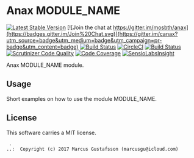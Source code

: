Anax MODULE_NAME
==================================

[![Latest Stable Version](https://poser.pugx.org/anax/MODULE_NAME/v/stable)](https://packagist.org/packages/anax/MODULE_NAME)
[![Join the chat at https://gitter.im/mosbth/anax](https://badges.gitter.im/Join%20Chat.svg)](https://gitter.im/canax?utm_source=badge&utm_medium=badge&utm_campaign=pr-badge&utm_content=badge)
[![Build Status](https://travis-ci.org/canax/MODULE_NAME.svg?branch=master)](https://travis-ci.org/canax/MODULE_NAME)
[![CircleCI](https://circleci.com/gh/canax/MODULE_NAME.svg?style=svg)](https://circleci.com/gh/canax/MODULE_NAME)
[![Build Status](https://scrutinizer-ci.com/g/canax/MODULE_NAME/badges/build.png?b=master)](https://scrutinizer-ci.com/g/canax/MODULE_NAME/build-status/master)
[![Scrutinizer Code Quality](https://scrutinizer-ci.com/g/canax/MODULE_NAME/badges/quality-score.png?b=master)](https://scrutinizer-ci.com/g/canax/MODULE_NAME/?branch=master)
[![Code Coverage](https://scrutinizer-ci.com/g/canax/MODULE_NAME/badges/coverage.png?b=master)](https://scrutinizer-ci.com/g/canax/MODULE_NAME/?branch=master)
[![SensioLabsInsight](https://insight.sensiolabs.com/projects/d831fd4c-b7c6-4ff0-9a83-102440af8929/mini.png)](https://insight.sensiolabs.com/projects/d831fd4c-b7c6-4ff0-9a83-102440af8929)

Anax MODULE_NAME module.



Usage
------------------

Short examples on how to use the module MODULE_NAME.



License
------------------

This software carries a MIT license.



```
 .  
..:  Copyright (c) 2017 Marcus Gustafsson (marcusgu@icloud.com)
```
